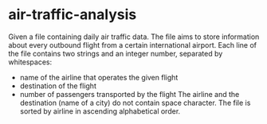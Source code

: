 # air-traffic-analysis

Given a file containing daily air traffic data.
The file aims to store information about every outbound flight from a certain international airport.
Each line of the file contains two strings and an integer number, separated by whitespaces:
- name of the airline that operates the given flight
- destination of the flight
- number of passengers transported by the flight
The airline and the destination (name of a city) do not contain space character.
The file is sorted by airline in ascending alphabetical order.
